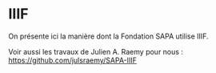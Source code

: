# IIIF
On présente ici la manière dont la Fondation SAPA utilise IIIF.

Voir aussi les travaux de Julien A. Raemy pour nous : https://github.com/julsraemy/SAPA-IIIF
